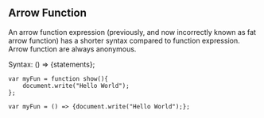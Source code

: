 Arrow Function
-----------------
An arrow function expression (previously, and now incorrectly known as fat arrow function) has a shorter syntax compared to function expression. Arrow function are always anonymous.

Syntax:
    () => {statements};

    var myFun = function show(){
        document.write("Hello World");
    };

    var myFun = () => {document.write("Hello World");};